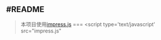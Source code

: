 #README
---
>本项目使用[impress.js](/js/impress 'impress.js')
===
    <script type='text/javascript' src="impress.js"
    </script>
